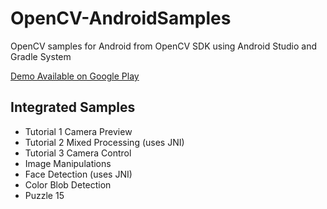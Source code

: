 # OpenCV-AndroidSamples
OpenCV samples for Android from OpenCV SDK using Android Studio and Gradle System

[Demo Available on Google Play](https://play.google.com/store/apps/details?id=com.jnardari.opencv_androidsamples)

## Integrated Samples
- Tutorial 1 Camera Preview
- Tutorial 2 Mixed Processing (uses JNI)
- Tutorial 3 Camera Control
- Image Manipulations
- Face Detection (uses JNI)
- Color Blob Detection
- Puzzle 15
